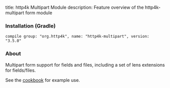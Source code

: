 title: http4k Multipart Module
description: Feature overview of the http4k-multipart form module

### Installation (Gradle)
```compile group: "org.http4k", name: "http4k-multipart", version: "3.5.0"```

### About

Multipart form support for fields and files, including a set of lens extensions for fields/files.

See the [cookbook](/cookbook/multipart_forms/) for example use.
